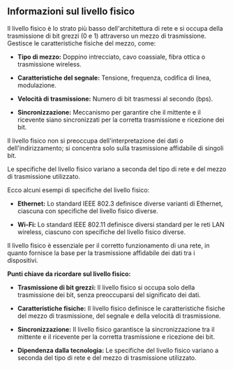 ## Informazioni sul livello fisico

Il livello fisico è lo strato più basso dell'architettura di rete e si occupa della trasmissione di bit grezzi (0 e 1) attraverso un mezzo di trasmissione. Gestisce le caratteristiche fisiche del mezzo, come:

- **Tipo di mezzo:** Doppino intrecciato, cavo coassiale, fibra ottica o trasmissione wireless.

- **Caratteristiche del segnale:** Tensione, frequenza, codifica di linea, modulazione.

- **Velocità di trasmissione:** Numero di bit trasmessi al secondo (bps).

- **Sincronizzazione:** Meccanismo per garantire che il mittente e il ricevente siano sincronizzati per la corretta trasmissione e ricezione dei bit.

Il livello fisico non si preoccupa dell'interpretazione dei dati o dell'indirizzamento; si concentra solo sulla trasmissione affidabile di singoli bit. 

Le specifiche del livello fisico variano a seconda del tipo di rete e del mezzo di trasmissione utilizzato.

Ecco alcuni esempi di specifiche del livello fisico:

- **Ethernet:** Lo standard IEEE 802.3 definisce diverse varianti di Ethernet, ciascuna con specifiche del livello fisico diverse. 

- **Wi-Fi:** Lo standard IEEE 802.11 definisce diversi standard per le reti LAN wireless, ciascuno con specifiche del livello fisico diverse. 

Il livello fisico è essenziale per il corretto funzionamento di una rete, in quanto fornisce la base per la trasmissione affidabile dei dati tra i dispositivi.

**Punti chiave da ricordare sul livello fisico:**

- **Trasmissione di bit grezzi:** Il livello fisico si occupa solo della trasmissione dei bit, senza preoccuparsi del significato dei dati.

- **Caratteristiche fisiche:** Il livello fisico definisce le caratteristiche fisiche del mezzo di trasmissione, del segnale e della velocità di trasmissione.

- **Sincronizzazione:** Il livello fisico garantisce la sincronizzazione tra il mittente e il ricevente per la corretta trasmissione e ricezione dei bit.

- **Dipendenza dalla tecnologia:** Le specifiche del livello fisico variano a seconda del tipo di rete e del mezzo di trasmissione utilizzato.